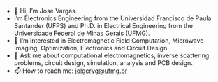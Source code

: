 - 👋 Hi, I’m Jose Vargas.
- I’m Electronics Engineering from the Universidad Francisco de Paula Santander (UFPS) and Ph.D. in Electrical Engineering from the 
  Universidade Federal de Minas Gerais (UFMG).
- 👀 I’m interested in Electromagnetic Field Computation, Microwave Imaging, Optimization, Electronics and Circuit Design.
- 💬 Ask me about computational electromagnetics, inverse scattering problems, circuit design, simulation,
  analysis and PCB design.
- 📫 How to reach me: jolgervg@ufmg.br

<!---
jose-vg/jose-vg is a ✨ special ✨ repository because its `README.md` (this file) appears on your GitHub profile.
You can click the Preview link to take a look at your changes.
--->

